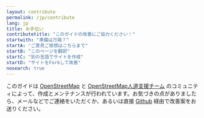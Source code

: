 ```yaml
---
layout: contribute
permalink: /jp/contribute
lang: jp
title: お手伝い
contributetitle: "このガイドの改善にご協力ください！"
startwith: "準備は万端？"
startA: "ご意見ご感想はこちらまで"
startB: "このページを翻訳"
startC: "別の言語でサイトを作成"
startD: "サイトをForkして改善"
nosearch: true
---
```

このガイドは [OpenStreetMap](http://www.openstreetmap.org/) と [OpenStreetMap人道支援チーム](http://hotosm.org/) のコミュニティによって、作成とメンテナンスが行われています。お気づきの点がありましたら、メールなどでご連絡をいただくか、あるいは直接 [Github](http://github.com/hotosm/learnosm) 経由で改善案をお送りください。
